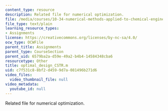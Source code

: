 ```yaml
---
content_type: resource
description: Related file for numerical optimization.
file: /media/courses/10-34-numerical-methods-applied-to-chemical-engineering-fall-2005/c7f531c88bf2d4599d7a081496b271d6_optimal_design_CSTR.m
file_type: text/plain
learning_resource_types:
- Assignments
license: https://creativecommons.org/licenses/by-nc-sa/4.0/
ocw_type: OCWFile
parent_title: Assignments
parent_type: CourseSection
parent_uid: 6579ba2a-d59e-49a2-b4b4-14584348cba6
resourcetype: Other
title: optimal_design_CSTR.m
uid: c7f531c8-8bf2-d459-9d7a-081496b271d6
video_files:
  video_thumbnail_file: null
video_metadata:
  youtube_id: null
---
```

Related file for numerical optimization.